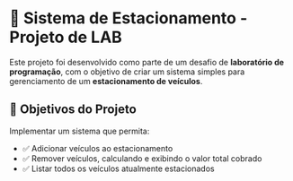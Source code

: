 # 🚗 Sistema de Estacionamento - Projeto de LAB

Este projeto foi desenvolvido como parte de um desafio de **laboratório de programação**, com o objetivo de criar um sistema simples para gerenciamento de um **estacionamento de veículos**.

## 📌 Objetivos do Projeto

Implementar um sistema que permita:

- ✅ Adicionar veículos ao estacionamento
- ✅ Remover veículos, calculando e exibindo o valor total cobrado
- ✅ Listar todos os veículos atualmente estacionados
